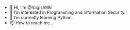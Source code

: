 - 👋 Hi, I’m @VagishM6
- 👀 I’m interested in Programming and Information Security.
- 🌱 I’m currently learning Python.
- 📫 How to reach me...

<!---
VagishM6/VagishM6 is a ✨ special ✨ repository because its `README.md` (this file) appears on your GitHub profile.
You can click the Preview link to take a look at your changes.
--->
